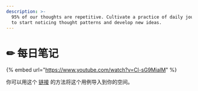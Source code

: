 ```yaml
---
description: >-
  95% of our thoughts are repetitive. Cultivate a practice of daily journaling
  to start noticing thought patterns and develop new ideas.
---
```


# ✏ 每日笔记

{% embed url="https://www.youtube.com/watch?v=Cl-sG9MialM" %}

你可以用这个 [链接](https://gallery.any.coop/?experience=daily\_journal) 的方法将这个用例导入到你的空间。

